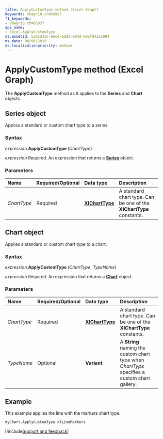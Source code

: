 ```yaml
---
title: ApplyCustomType method (Excel Graph)
keywords: vbagr10.chm66937
f1_keywords:
- vbagr10.chm66937
api_name:
- Excel.ApplyCustomType
ms.assetid: 5385d195-96ce-bdd3-e84d-596fd4236904
ms.date: 04/06/2019
ms.localizationpriority: medium
---
```



# ApplyCustomType method (Excel Graph)

The **ApplyCustomType** method as it applies to the **Series** and **Chart** objects.

## Series object

Applies a standard or custom chart type to a series.

### Syntax

_expression_.**ApplyCustomType** (_ChartType_)

_expression_ Required. An expression that returns a **[Series](excel.series-graph-object.md)** object.

### Parameters

|Name|Required/Optional|Data type|Description|
|:-----|:-----|:-----|:-----|
|_ChartType_ |Required |**[XlChartType](excel.xlcharttype.md)** |A standard chart type. Can be one of the **XlChartType** constants. |


## Chart object

Applies a standard or custom chart type to a chart.

### Syntax

_expression_.**ApplyCustomType** (_ChartType_, _TypeName_)

_expression_ Required. An expression that returns a **[Chart](excel.chart-graph-object.md)** object.

### Parameters

|Name|Required/Optional|Data type|Description|
|:-----|:-----|:-----|:-----|
|_ChartType_ |Required |**[XlChartType](excel.xlcharttype.md)** |A standard chart type. Can be one of the **XlChartType** constants.|
|_TypeName_|Optional |**Variant**|A **String** naming the custom chart type when _ChartType_ specifies a custom chart gallery.|

## Example

This example applies the line with the markers chart type.

```vb
myChart.ApplyCustomType xlLineMarkers
```



[!include[Support and feedback](~/includes/feedback-boilerplate.md)]